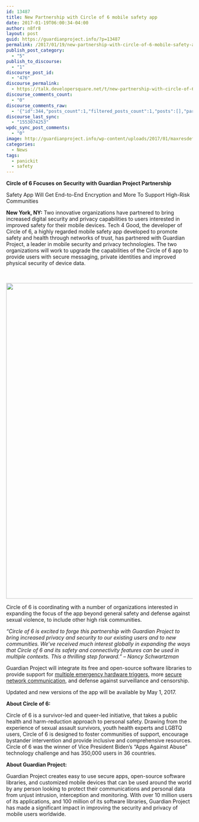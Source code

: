 ```yaml
---
id: 13487
title: New Partnership with Circle of 6 mobile safety app
date: 2017-01-19T06:00:34-04:00
author: n8fr8
layout: post
guid: https://guardianproject.info/?p=13487
permalink: /2017/01/19/new-partnership-with-circle-of-6-mobile-safety-app/
publish_post_category:
  - "5"
publish_to_discourse:
  - "1"
discourse_post_id:
  - "476"
discourse_permalink:
  - https://talk.developersquare.net/t/new-partnership-with-circle-of-6-mobile-safety-app/344
discourse_comments_count:
  - "0"
discourse_comments_raw:
  - '{"id":344,"posts_count":1,"filtered_posts_count":1,"posts":[],"participants":[{"id":19,"username":"gpadmin","avatar_template":"https://avatars.discourse.org/v2/letter/g/d07c76/{size}.png"}]}'
discourse_last_sync:
  - "1553074253"
wpdc_sync_post_comments:
  - "0"
image: http://guardianproject.info/wp-content/uploads/2017/01/maxresdefault.jpg
categories:
  - News
tags:
  - panickit
  - safety
---
```

**Circle of 6 Focuses on Security with Guardian Project Partnership**

<span style="font-weight: 400;">Safety App Will Get End-to-End Encryption and More To Support High-Risk Communities</span>

**New York, NY:** <span style="font-weight: 400;">Two innovative organizations have partnered to bring increased digital security and privacy capabilities to users interested in improved safety for their mobile devices. Tech 4 Good, the developer of Circle of 6, a highly regarded mobile safety app developed to promote safety and health through networks of trust, has partnered with Guardian Project, a leader in mobile security and privacy technologies. The two organizations will work to upgrade the capabilities of the Circle of 6 app to provide users with secure messaging, private identities and improved physical security of device data.</span>

&nbsp;

<img class="alignnone wp-image-13488 size-large" src="https://guardianproject.info/wp-content/uploads/2017/01/Co6-Screens-1024x921.png" width="945" height="850" srcset="https://guardianproject.info/wp-content/uploads/2017/01/Co6-Screens-1024x921.png 1024w, https://guardianproject.info/wp-content/uploads/2017/01/Co6-Screens-300x270.png 300w, https://guardianproject.info/wp-content/uploads/2017/01/Co6-Screens-768x691.png 768w" sizes="(max-width: 945px) 100vw, 945px" /> 

<span style="font-weight: 400;">Circle of 6 is coordinating with a number of organizations interested in expanding the focus of the app beyond general safety and defense against sexual violence, to include other high risk communities. </span>

_<span style="font-weight: 400;">“Circle of 6 is excited to forge this partnership with Guardian Project to bring increased privacy and security to our existing users and to new communities. We’ve received much interest globally in expanding the ways that Circle of 6 and its safety and connectivity features can be used in multiple contexts. This a thrilling step forward.”</span>_ _<span style="font-weight: 400;">&#8211; Nancy Schwartzman</span>_

<span style="font-weight: 400;">Guardian Project will integrate its free and open-source software libraries to provide support for <a href="https://guardianproject.info/2016/01/12/panickit-making-your-whole-phone-respond-to-a-panic-button/">multiple emergency hardware triggers</a>, more <a href="https://guardianproject.info/code/netcipher">secure network communication</a>, and defense against surveillance and censorship.</span>

<span style="font-weight: 400;">Updated and new versions of the app will be available by May 1, 2017. </span>

**About Circle of 6:**

<span style="font-weight: 400;">Circle of 6 is a survivor-led and queer-led initiative, that takes a public health and harm-reduction approach to personal safety. Drawing from the experience of sexual assault survivors, youth health experts and LGBTQ users, Circle of 6 is designed to foster communities of support, encourage bystander intervention and provide inclusive and comprehensive resources. Circle of 6 was the winner of Vice President Biden’s “Apps Against Abuse” technology challenge and has 350,000 users in 36 countries.</span>

**About Guardian Project:**

<span style="font-weight: 400;">Guardian Project creates easy to use secure apps, open-source software libraries, and customized mobile dev</span><span style="font-weight: 400;">ices</span> <span style="font-weight: 400;">that can be used around the world by any person looking to protect their communications and personal data from unjust intrusion, interception and monitoring. With over 10 million users of its applications, and 100 million of its software libraries, Guardian Project has made a significant impact in improving the security and privacy of mobile users worldwide.</span>